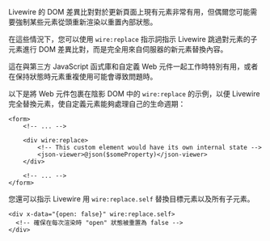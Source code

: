 Livewire 的 DOM 差異比對對於更新頁面上現有元素非常有用，但偶爾您可能需要強制某些元素從頭重新渲染以重置內部狀態。

在這些情況下，您可以使用 `wire:replace` 指示詞指示 Livewire 跳過對元素的子元素進行 DOM 差異比對，而是完全用來自伺服器的新元素替換內容。

這在與第三方 JavaScript 函式庫和自定義 Web 元件一起工作時特別有用，或者在保持狀態時元素重複使用可能會導致問題時。

以下是將 Web 元件包裹在陰影 DOM 中的 `wire:replace` 的示例，以便 Livewire 完全替換元素，使自定義元素能夠處理自己的生命週期：

```blade
<form>
    <!-- ... -->

    <div wire:replace>
        <!-- This custom element would have its own internal state -->
        <json-viewer>@json($someProperty)</json-viewer>
    </div>

    <!-- ... -->
</form>
```

您還可以指示 Livewire 用 `wire:replace.self` 替換目標元素以及所有子元素。

```blade
<div x-data="{open: false}" wire:replace.self>
  <!-- 確保在每次渲染時 "open" 狀態被重置為 false -->
</div>
```
